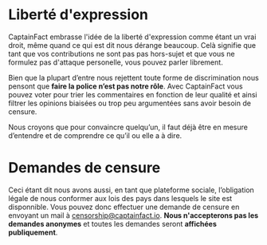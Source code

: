 # Liberté d'expression

CaptainFact embrasse l'idée de la liberté d'expression comme étant un vrai droit,
même quand ce qui est dit nous dérange beaucoup. Celà signifie que tant que vos
contributions ne sont pas pas hors-sujet et que vous ne formulez pas d'attaque personelle,
vous pouvez parler librement.

Bien que la plupart d’entre nous rejettent toute forme de discrimination nous pensont que 
**faire la police n’est pas notre rôle**. Avec CaptainFact vous pouvez voter pour trier les commentaires en fonction
de leur qualité et ainsi filtrer les opinions biaisées ou trop peu argumentées sans avoir besoin de
censure.

Nous croyons que pour convaincre quelqu’un, il faut déjà être en mesure d’entendre et de comprendre 
ce qu’il ou elle a à dire.

# Demandes de censure

Ceci étant dit nous avons aussi, en tant que plateforme sociale, l’obligation légale de nous conformer aux lois des pays 
dans lesquels le site est disponnible. Vous pouvez donc effectuer une demande de censure en envoyant un mail à
[censorship@captainfact.io](mailto:censorship@captainfact.io). **Nous n'accepterons pas les demandes anonymes** et
toutes les demandes seront **affichées publiquement**.
